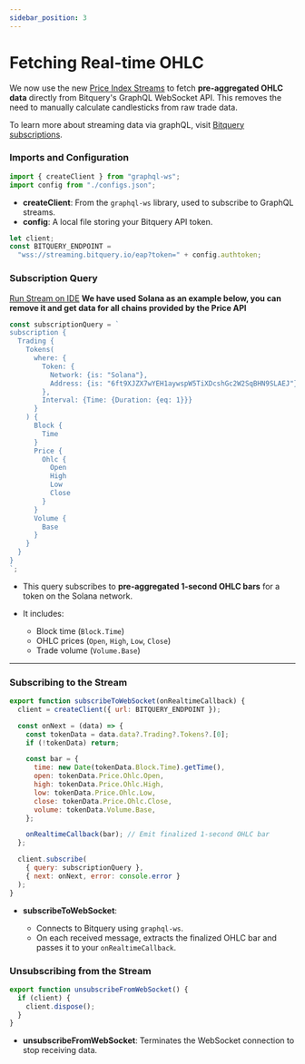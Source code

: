 ```yaml
---
sidebar_position: 3
---
```


# Fetching Real-time OHLC

We now use the new [Price Index Streams](https://docs.bitquery.io/docs/trading/price-index/examples/#ohlc-stream-on-a-chain) to fetch **pre-aggregated OHLC data** directly from Bitquery's GraphQL WebSocket API. This removes the need to manually calculate candlesticks from raw trade data.

To learn more about streaming data via graphQL, visit [Bitquery subscriptions](https://docs.bitquery.io/docs/subscriptions/subscription/).

### Imports and Configuration

```javascript
import { createClient } from "graphql-ws";
import config from "./configs.json";
```

- **createClient**: From the `graphql-ws` library, used to subscribe to GraphQL streams.
- **config**: A local file storing your Bitquery API token.

```javascript
let client;
const BITQUERY_ENDPOINT =
  "wss://streaming.bitquery.io/eap?token=" + config.authtoken;
```

### Subscription Query

[Run Stream on IDE](https://ide.bitquery.io/1-second-crypto-price-stream)
**We have used Solana as an example below, you can remove it and get data for all chains provided by the Price API**

```javascript
const subscriptionQuery = `
subscription {
  Trading {
    Tokens(
      where: {
        Token: {
          Network: {is: "Solana"},
          Address: {is: "6ft9XJZX7wYEH1aywspW5TiXDcshGc2W2SqBHN9SLAEJ"}
        },
        Interval: {Time: {Duration: {eq: 1}}}
      }
    ) {
      Block {
        Time
      }
      Price {
        Ohlc {
          Open
          High
          Low
          Close
        }
      }
      Volume {
        Base
      }
    }
  }
}
`;
```

- This query subscribes to **pre-aggregated 1-second OHLC bars** for a token on the Solana network.
- It includes:

  - Block time (`Block.Time`)
  - OHLC prices (`Open`, `High`, `Low`, `Close`)
  - Trade volume (`Volume.Base`)

---

### Subscribing to the Stream

```javascript
export function subscribeToWebSocket(onRealtimeCallback) {
  client = createClient({ url: BITQUERY_ENDPOINT });

  const onNext = (data) => {
    const tokenData = data.data?.Trading?.Tokens?.[0];
    if (!tokenData) return;

    const bar = {
      time: new Date(tokenData.Block.Time).getTime(),
      open: tokenData.Price.Ohlc.Open,
      high: tokenData.Price.Ohlc.High,
      low: tokenData.Price.Ohlc.Low,
      close: tokenData.Price.Ohlc.Close,
      volume: tokenData.Volume.Base,
    };

    onRealtimeCallback(bar); // Emit finalized 1-second OHLC bar
  };

  client.subscribe(
    { query: subscriptionQuery },
    { next: onNext, error: console.error }
  );
}
```

- **subscribeToWebSocket**:

  - Connects to Bitquery using `graphql-ws`.
  - On each received message, extracts the finalized OHLC bar and passes it to your `onRealtimeCallback`.

### Unsubscribing from the Stream

```javascript
export function unsubscribeFromWebSocket() {
  if (client) {
    client.dispose();
  }
}
```

- **unsubscribeFromWebSocket**: Terminates the WebSocket connection to stop receiving data.

